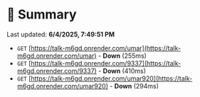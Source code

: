 # 📖 Summary
Last updated: **6/4/2025, 7:49:51 PM**

- `GET` [https://talk-m6gd.onrender.com/umar](https://talk-m6gd.onrender.com/umar) - **Down** (255ms)
- `GET` [https://talk-m6gd.onrender.com/9337](https://talk-m6gd.onrender.com/9337) - **Down** (410ms)
- `GET` [https://talk-m6gd.onrender.com/umar920](https://talk-m6gd.onrender.com/umar920) - **Down** (294ms)

